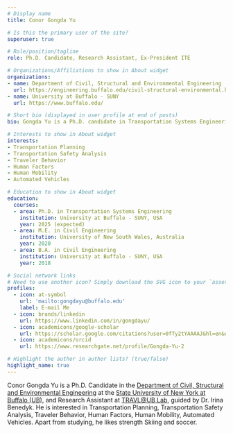 ```yaml
---
# Display name
title: Conor Gongda Yu

# Is this the primary user of the site?
superuser: true

# Role/position/tagline
role: Ph.D. Candidate, Research Assistant, Ex-President ITE

# Organizations/Affiliations to show in About widget
organizations:
- name: Department of Civil, Structural and Environmental Engineering
  url: https://engineering.buffalo.edu/civil-structural-environmental.html
- name: University at Buffalo - SUNY
  url: https://www.buffalo.edu/

# Short bio (displayed in user profile at end of posts)
bio: Gongda Yu is a Ph.D. candidate in Transportation Systems Engineering at the University at Buffalo. His research focuses on understanding the causes, perceptions, and impacts of driving anxiety on young drivers' skills and behaviors, as well as investigating how advanced warning messages from autonomous vehicles influence the behavior and perceptions of road users within Virtual Reality. Gongda holds a Master of Science degree in Civil Engineering from the University of New South Wales, Australia, where he studied traffic flow characteristics and network traffic instability in automated driving environments.

# Interests to show in About widget
interests:
- Transportation Planning
- Transportation Safety Analysis
- Traveler Behavior
- Human Factors
- Human Mobility
- Automated Vehicles

# Education to show in About widget
education:
  courses:
  - area: Ph.D. in Transportation Systems Engineering
    institution: University at Buffalo - SUNY, USA
    year: 2025 (expected)
  - area: M.E. in Civil Engineering
    institution: University of New South Wales, Australia
    year: 2020
  - area: B.A. in Civil Engineering
    institution: University at Buffalo - SUNY, USA
    year: 2018

# Social network links
# Need to use another icon? Simply download the SVG icon to your `assets/media/icons/` folder.
profiles:
  - icon: at-symbol
    url: 'mailto:gongdayu@buffalo.edu'
    label: E-mail Me
  - icon: brands/linkedin
    url: https://www.linkedin.com/in/gongdayu/
  - icon: academicons/google-scholar
    url: https://scholar.google.com/citations?user=0fTy2tYAAAAJ&hl=en&oi=ao
  - icon: academicons/orcid
    url: https://www.researchgate.net/profile/Gongda-Yu-2

# Highlight the author in author lists? (true/false)
highlight_name: true
---
```


Conor Gongda Yu is a Ph.D. Candidate in the [Department of Civil, Structural and Environmental Engineering](https://engineering.buffalo.edu/civil-structural-environmental.html) at the [State University of New York at Buffalo (UB)](https://www.buffalo.edu/), and Research Assistant at [TRAVL@UB Lab](https://www.travllab.com/home), guided by Dr. Irina Benedyk. He is interested in Transportation Planning, Transportation Safety Analysis, Traveler Behavior, Human Factors, Human Mobility, Automated Vehicles. Apart from studying, he likes strength Skiing and soccer.
